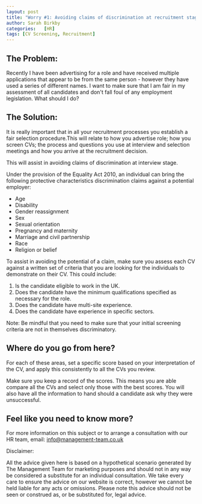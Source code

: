 ```yaml
---
layout: post
title: "Worry #1: Avoiding claims of discrimination at recruitment stage"
author: Sarah Birkby
categories:   [HR]
tags: [CV Screening, Recruitment]
---
```


The Problem:
-----------
Recently I have been advertising for a role and have received multiple applications that appear to be from the same person - however they have used a series of different names. I want to make sure that I am fair in my assessment of all candidates and don't fall foul of any employment legislation. What should I do?


The Solution:
-------------
It is really important that in all your recruitment processes you establish a fair selection procedure.This will relate to how you advertise role; how you screen CVs; the process and questions you use at interview and selection meetings and how you arrive at the recruitment decision.

This will assist in avoiding claims of discrimination at interview stage.

Under the provision of the Equality Act 2010, an individual can bring the following protective characteristics discrimination claims against a potential employer:

* Age
* Disability
* Gender reassignment
* Sex
* Sexual orientation
* Pregnancy and maternity
* Marriage and civil partnership
* Race
* Religion or belief

To assist in avoiding the potential of a claim, make sure you assess each CV against a written set of criteria that you are looking for the individuals to demonstrate on their CV.  This could include:

1. Is the candidate eligible to work in the UK.
2. Does the candidate have the minimum qualifications specified as necessary for the role.
3. Does the candidate have multi-site experience.
4. Does the candidate have experience in specific sectors.

Note: Be mindful that you need to make sure that your initial screening criteria are not in themselves discriminatory.

Where do you go from here?
--------------------------

For each of these areas, set a specific score based on your interpretation of the CV, and apply this consistently to all the CVs you review.

Make sure you keep a record of the scores. This means you are able compare all the CVs and select only those with the best scores.  You will also have all the information to hand should a candidate ask why they were unsuccessful.

Feel like you need to know more?
--------------------------------

For more information on this subject or to arrange a consultation with our HR team, email: <info@management-team.co.uk>


Disclaimer:

All the advice given here is based on a hypothetical scenario generated by The Management Team for marketing purposes and should not in any way be considered a substitute for an individual consultation. We take every care to ensure the advice on our website is correct, however we cannot be held liable for any acts or omissions. Please note this advice should not be seen or construed as, or be substituted for, legal advice.
